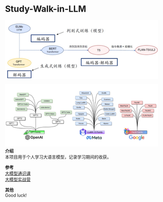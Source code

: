 # Study-Walk-in-LLM
![Introdution](./image/生成式模型的发展.jpg)

![models](./image/models.jpg)
**介绍**  
本项目用于个人学习大语言模型，记录学习期间的收获。


**参考**  
[大模型通识课](https://github.com/Lordog/dive-into-llms?tab=readme-ov-file)  
[大模型实战营](https://github.com/InternLM/Tutorial)


**其他**  
Good luck!
